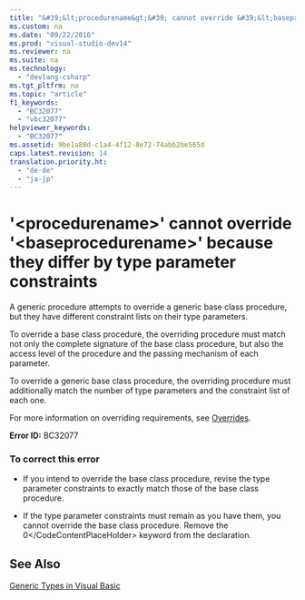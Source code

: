 ```yaml
---
title: "&#39;&lt;procedurename&gt;&#39; cannot override &#39;&lt;baseprocedurename&gt;&#39; because they differ by type parameter constraints"
ms.custom: na
ms.date: "09/22/2016"
ms.prod: "visual-studio-dev14"
ms.reviewer: na
ms.suite: na
ms.technology: 
  - "devlang-csharp"
ms.tgt_pltfrm: na
ms.topic: "article"
f1_keywords: 
  - "BC32077"
  - "vbc32077"
helpviewer_keywords: 
  - "BC32077"
ms.assetid: 9be1a88d-c1a4-4f12-8e72-74abb2be565d
caps.latest.revision: 14
translation.priority.ht: 
  - "de-de"
  - "ja-jp"
---
```

# &#39;&lt;procedurename&gt;&#39; cannot override &#39;&lt;baseprocedurename&gt;&#39; because they differ by type parameter constraints
A generic procedure attempts to override a generic base class procedure, but they have different constraint lists on their type parameters.  
  
 To override a base class procedure, the overriding procedure must match not only the complete signature of the base class procedure, but also the access level of the procedure and the passing mechanism of each parameter.  
  
 To override a generic base class procedure, the overriding procedure must additionally match the number of type parameters and the constraint list of each one.  
  
 For more information on overriding requirements, see [Overrides](../vs140/overrides--visual-basic-.md).  
  
 **Error ID:** BC32077  
  
### To correct this error  
  
-   If you intend to override the base class procedure, revise the type parameter constraints to exactly match those of the base class procedure.  
  
-   If the type parameter constraints must remain as you have them, you cannot override the base class procedure. Remove the <CodeContentPlaceHolder>0\</CodeContentPlaceHolder> keyword from the declaration.  
  
## See Also  
 [Generic Types in Visual Basic](../vs140/generic-types-in-visual-basic--visual-basic-.md)